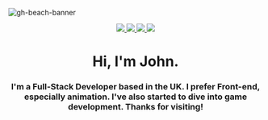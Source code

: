 ![gh-beach-banner](https://user-images.githubusercontent.com/57762234/185401269-59f0e43f-4035-4381-9fcb-8b8791974ccd.png)
<div align="center">
  <a href="www.linkedin.com/in/john-muir-118ab11a2">
    <img src="https://img.shields.io/badge/linkedin-%230077B5.svg?style=for-the-badge&logo=linkedin&logoColor=white"/>
  </a>
  <a href="https://www.instagram.com/john.r.muir/">
    <img src="https://img.shields.io/badge/Instagram-%23E4405F.svg?style=for-the-badge&logo=Instagram&logoColor=white"/>
  </a>
  <a href="https://codepen.io/Johnmuir2001">
    <img src="https://img.shields.io/badge/Codepen-000000?style=for-the-badge&logo=codepen&logoColor=white"/>
  </a>
  <a href="https://github.com/johnmuir2001">
    <img src="https://img.shields.io/badge/github-%23121011.svg?style=for-the-badge&logo=github&logoColor=white"/>
  </a>

<h1>Hi, I'm John. </h1>
<h3>I'm a Full-Stack Developer based in the UK. I prefer Front-end, especially animation. I've also started to dive into game development. Thanks for visiting!</h3>
</div>
